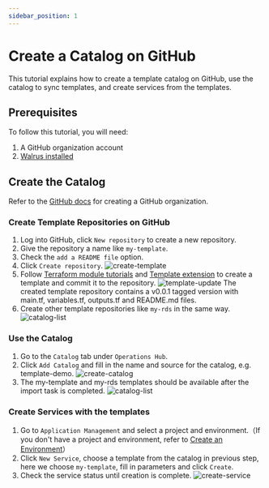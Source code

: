 ```yaml
---
sidebar_position: 1
---
```


# Create a Catalog on GitHub

This tutorial explains how to create a template catalog on GitHub, use the catalog to sync templates, and create services from the templates.

## Prerequisites

To follow this tutorial, you will need:
1. A GitHub organization account
2. [Walrus installed](/deploy/standalone)

## Create the Catalog
Refer to the [GitHub docs](https://docs.github.com/en/organizations/collaborating-with-groups-in-organizations/creating-a-new-organization-from-scratch) for creating a GitHub organization.

### Create Template Repositories on GitHub

1. Log into GitHub, click `New repository` to create a new repository.
2. Give the repository a name like `my-template`.
3. Check the `add a README file` option.
4. Click `Create repository`.
  ![create-template](/img/v0.4.0/tutorials/catalog-on-github/create-template.png)
5. Follow [Terraform module tutorials](https://developer.hashicorp.com/terraform/tutorials/modules) and [Template extension](/operation/template#variable-style-extension) to create a template and commit it to the repository.
  ![template-update](/img/v0.4.0/tutorials/catalog-on-github/template-update.png)
  The created template repository contains a v0.0.1 tagged version with main.tf, variables.tf, outputs.tf and README.md files.
6. Create other template repositories like `my-rds` in the same way.
![catalog-list](/img/v0.4.0/tutorials/catalog-on-github/list-us.png)

### Use the Catalog

1. Go to the `Catalog` tab under `Operations Hub`.
2. Click `Add Catalog` and fill in the name and source for the catalog, e.g. template-demo.
![create-catalog](/img/v0.4.0/tutorials/catalog-on-github/create-catalog-us.png)
3. The my-template and my-rds templates should be available after the import task is completed.
![catalog-list](/img/v0.4.0/tutorials/catalog-on-github/catalog-template-us.png)

### Create Services with the templates

1. Go to `Application Management` and select a project and environment.（If you don't have a project and environment, refer to [Create an Environment](/application/environment)）
2. Click `New Service`, choose a template from the catalog in previous step, here we choose `my-template`, fill in parameters and click `Create`.
3. Check the service status until creation is complete.
![create-service](/img/v0.4.0/tutorials/catalog-on-github/create-service-us.png)